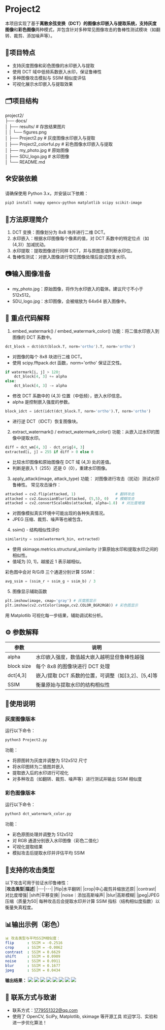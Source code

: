 # Project2
本项目实现了基于**离散余弦变换（DCT）**的图像水印嵌入与提取系统，支持**灰度图像**和**彩色图像**两种模式，并包含针对多种常见图像攻击的鲁棒性测试模块（如翻转、裁剪、添加噪声等）。

## 📌项目特点
- 支持灰度图像和彩色图像的水印嵌入与提取
- 使用 DCT 域中低频系数嵌入水印，保证鲁棒性
- 多种图像攻击模拟与 SSIM 相似度评估
- 可视化展示水印嵌入与提取效果

## 🗂️项目结构
project2/<br>
├── docs/<br>
│   ├── results/    # 存放结果图片<br>
│   │   └── figures.png<br>
│   ├── Project2.py # 灰度图像水印嵌入与提取<br> 
│   ├── Project2_colorful.py # 彩色图像水印嵌入与提取<br>
│   ├── my_photo.jpg # 原始图像<br>
│   ├── SDU_logo.jpg # 水印图像<br>
│   └── README.md<br>


## 🛠️安装依赖
请确保使用 Python 3.x，并安装以下依赖：  
```bash
pip3 install numpy opencv-python matplotlib scipy scikit-image
```
## 🧠方法原理简介
1. DCT 变换：图像划分为 8x8 块并进行二维 DCT。
2. 水印嵌入：根据水印图像每个像素的值，对 DCT 系数中的特定位点（如 (4,3)）加减扰动。
3. 水印提取：提取图像进行同样 DCT，并与原图差值判断水印位。
4. 鲁棒性测试：对嵌入图像进行常见图像处理后尝试恢复水印。

## 📷输入图像准备
- my_photo.jpg：原始图像，将作为水印嵌入的载体。建议尺寸不小于 512x512。  
- SDU_logo.jpg：水印图像，会被缩放为 64x64 嵌入图像中。

## 🧩 重点代码解释
1. embed_watermark() / embed_watermark_color()
功能：将二值水印嵌入到图像的 DCT 系数中。

```python
dct_block = dct(dct(block.T, norm='ortho').T, norm='ortho')
```
- 对图像的每个 8x8 块进行二维 DCT。
- 使用 scipy.fftpack.dct 函数，norm='ortho' 保证正交性。

```python
if watermark[i, j] > 128:
    dct_block[4, 3] += alpha
else:
    dct_block[4, 3] -= alpha
```
- 修改 DCT 系数中的 (4,3) 位置（中低频），嵌入水印信息。
- alpha 是控制嵌入强度的参数。
```python
block_idct = idct(idct(dct_block.T, norm='ortho').T, norm='ortho')
```
- 进行逆 DCT（IDCT）恢复图像块。

2. extract_watermark() / extract_watermark_color()
功能：从嵌入过水印的图像中提取水印。

```python
diff = dct_wm[4, 3] - dct_orig[4, 3]
extracted[i, j] = 255 if diff > 0 else 0
```
- 比较水印图像和原始图像在 DCT 域 (4,3) 处的差值。
- 判断是嵌入 1（255）还是 0（0），重建水印图像。

3. apply_attack(image, attack_type)
功能： 对图像进行攻击（扰动）测试水印鲁棒性。
常见攻击操作：
```python
attacked = cv2.flip(attacked, 1)                  # 翻转攻击
attacked = cv2.GaussianBlur(attacked, (5,5), 0)   # 模糊攻击
attacked = cv2.convertScaleAbs(attacked, alpha=1.8)  # 对比度增强
```
- 对图像模拟真实环境中可能出现的各种失真情况。
- JPEG 压缩、裁剪、噪声等也被包含。

4. ssim() - 结构相似性评价
```python
similarity = ssim(watermark_bin, extracted)
```
- 使用 skimage.metrics.structural_similarity 计算原始水印和提取水印之间的相似性。
- 值域为 [0, 1]，越接近 1 表示越相似。

彩色图中会对 R/G/B 三个通道分别计算 SSIM：  
```python
avg_ssim = (ssim_r + ssim_g + ssim_b) / 3
```
5. 图像显示辅助函数
```python
plt.imshow(image, cmap='gray') # 灰度图显示
plt.imshow(cv2.cvtColor(image,cv2.COLOR_BGR2RGB)) # 彩色图显示
```
用 Matplotlib 可视化每一步结果，辅助调试和分析。

## ⚙️ 参数解释
|参数|说明|
|---|---|
|alpha|水印嵌入强度，数值越大嵌入越明显但鲁棒性越强|
|block size|每个 8x8 的图像块进行 DCT 处理|
|dct[4,3]| 嵌入/提取 DCT 系数的位置，可调整（如[3,2]、[5,4]等|
| SSIM|衡量原始与提取水印的结构相似性|

## 🚀使用说明
### 灰度图像版本
运行以下命令：  
```bash
python3 Project2.py
```
功能：  
- 将原图转为灰度并调整为 512x512 尺寸
- 将水印图转为二值图并嵌入
- 提取嵌入后的水印进行可视化
- 对多种攻击（如翻转、裁剪、噪声等）进行测试并输出 SSIM 相似度
### 彩色图像版本
运行以下命令：  
```bash
python3 dct_watermark_color.py
```
功能：  
- 彩色原图处理并调整为 512x512
- 对 RGB 通道分别嵌入水印图像（彩色二值化）
- 可视化提取结果
- 模拟攻击后提取水印并评估平均 SSIM

## 🧪支持的攻击类型
以下攻击可用于验证水印鲁棒性：  
|**攻击类型**|**描述**|
|---|---|
|flip|水平翻转|
|crop|中心裁剪并缩放还原|
|contrast|对比度增强|
|shift|平移变换|
|noise｜添加高斯噪声|
|blur|高斯模糊|
|jpeg|JPEG压缩（质量为50|
每种攻击后会提取水印并计算 SSIM 指标（结构相似度指数）以衡量失真程度。

## 📊输出示例（彩色）
```yaml
📊 攻击类型与平均SSIM相似度：
flip      : SSIM = -0.2516
crop      : SSIM = -0.0062
contrast  : SSIM = 0.6629
shift     : SSIM = 0.0909
noise     : SSIM = 0.0911
blur      : SSIM = 0.1677
jpeg      : SSIM = 0.0434
```
**输出结果：**
![](results/Figure_1.png)
![](results/Figure_2.png)
![](results/Figure_3.png)
![](results/Figure_4.png)
![](results/Figure_5.png)
![](results/Figure_6.png)
![](results/Figure_7.png)
![](results/Figure_8.png)

## 📩 联系方式与致谢
- 联系方式：1779551322@qq.com
- 使用了 OpenCV, SciPy, Matplotlib, skimage 等开源工具
欢迎学习、实验和进一步优化算法！